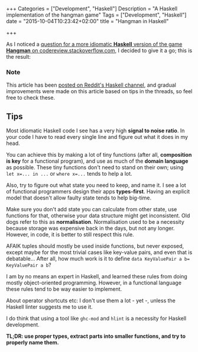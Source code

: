 +++
Categories = ["Development", "Haskell"]
Description = "A Haskell implementation of the hangman game"
Tags = ["Development", "Haskell"]
date = "2015-10-04T10:23:42+02:00"
title = "Hangman in Haskell"

+++

As I noticed a [question for a more idiomatic **Haskell** version of the game **Hangman** on
codereview.stackoverflow.com](http://codereview.stackexchange.com/questions/106485/hangperson-in-haskell?atw=1),
 I decided to give it a go; this is the result:

### Note

This article has been [posted on Reddit's Haskell channel](https://www.reddit.com/r/haskell/comments/3nfook/my_version_of_hangman_in_haskell_feedback_welcome/), and gradual improvements were made on this article
based on tips in the threads, so feel free to check these.

## Tips

Most idiomatic Haskell code I see has a very high **signal to noise ratio**. In your code I have to read every single line and figure out what it does in my head.

You can achieve this by making a lot of tiny functions (after all, **composition is key** for a functional program), and use as much of the **domain language** as possible. These tiny functions don't need to stand on their own; using `let x=... in ...` or `where x=...` tends to help a lot.

Also, try to figure out what state you need to keep, and name it. I see a lot of functional programmers design their apps **types-first**. Having an explicit model that doesn't allow faulty state tends to help big-time.

Make sure you don't add state you can calculate from other state, use functions for that, otherwise your data structure might get inconsistent. Old dogs refer to this as **normalisation**. Normalisation used to be
a necessity because storage was expensive back in the days, but not any longer. However, in code, it is better
to still respect this rule.

AFAIK tuples should mostly be used inside functions, but never exposed, except maybe for the most trivial cases like key-value pairs, and even that is debatable... After all, how much work is it to define `data KeyValuePair a b= KeyValuePair a b`?

I am by no means an expert in Haskell, and learned these rules from doing mostly object-oriented programming. However, in a functional language these rules tend to be way easier to implement.

About operator shortcuts etc: I don't use them a lot - yet -, unless the Haskell linter suggests me to use it.

I do think that using a tool like `ghc-mod` and `hlint` is a necessity for Haskell development.

**TL;DR: use proper types, extract parts into smaller functions, and try to properly name them.**

<script src="https://gist.github.com/ToJans/e97db3b4ed3902677361.js"></script>
